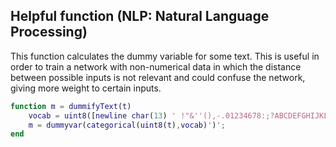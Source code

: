 ## Helpful function (NLP: Natural Language Processing)

This function calculates the dummy variable for some text. This is useful in order to train a network with non-numerical data in which the distance between possible inputs is not relevant and could confuse the network, giving more weight to certain inputs.
```matlab
function m = dummifyText(t)
    vocab = uint8([newline char(13) ' !"&''(),-.01234678:;?ABCDEFGHIJKLMNOPQRSTUVWY[]_`abcdefghijklmnopqrstuvwxyz']);
    m = dummyvar(categorical(uint8(t),vocab)')';
end
```
